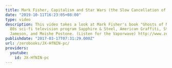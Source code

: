 ```yaml
---
title: Mark Fisher, Capitalism and Star Wars (the Slow Cancellation of the Future)
date: "2019-10-11T16:23:05+08:00"
type: video
description: This video takes a look at Mark Fisher's book "Ghosts of My Life," the
  80s sci-fi television program Sapphire & Steel, American Graffiti, Star Wars, Fredric
  Jameson, and Moishe Postone. (Listen for the Vaporwave) http://www.zero-books.net/books/ghosts-my-life
publishdate: "2017-03-17T07:31:29.000Z"
url: /zerobooks/JX-HfNIN-pc/
providers:
  youtube:
    id: JX-HfNIN-pc
---
```

